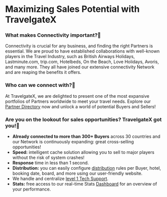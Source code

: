 ﻿---
sidebar_position: 1
---

# Maximizing Sales Potential with TravelgateX


### What makes Connectivity important?🚀
Connectivity is crucial for any business, and finding the right Partners is essential. We are proud to have established collaborations with well-known players in the Travel Industry, such as British Airways Holidays, Lastminute.com, trip.com, Hotelbeds, On the Beach, Love Holidays, Avoris, and many more. They all have joined our extensive connectivity Network and are reaping the benefits it offers.
### Who can we connect with?🔁
At TravelgateX, we are delighted to present one of the most expansive portfolios of Partners worldwide to meet your travel needs. Explore our [Partner Directory](/kb/getting-started-with-travelgate/about-our-network) now and unlock a world of potential Buyers and Sellers!
### Are you on the lookout for sales opportunities? TravelgateX got you!🌟
- **Already connected to more than 300+ Buyers** across 30 countries and our Network is continuously expanding: great cross-selling opportunities!
- **Speed:** intelligent cache solution allowing you to sell to major players without the risk of system crashes!
- **Response** time in less than 1 second.
- **Distribution:** you can easily configure [distribution](/kb/our-products/are-you-a-seller/distribution/tgx-distribution-solution) rules per Buyer, hotel, booking date, board,  and more using our user-friendly website.
- We handle and centralize [level 1 Tech Support](/kb/getting-started-with-travelgate/about-our-support/customer-care-support).
- **Stats:** free access to our real-time Stats [Dashboard](/kb/apps/monitoring-apps/stats/stats-connectivity-dashboard) for an overview of your performance.
